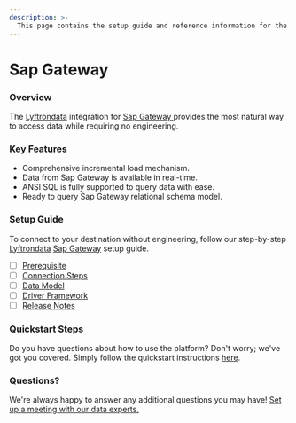 ```yaml
---
description: >-
  This page contains the setup guide and reference information for the Sap Gateway source connector.
---
```


# Sap Gateway

### Overview

The [Lyftrondata](https://www.lyftrondata.com/) integration for [Sap Gateway](https://www.lyftrondata.com/integration/sap-gateway/)[ ](https://www.lyftrondata.com/integration/sap-gateway/)provides the most natural way to access data while requiring no engineering.

### Key Features

* Comprehensive incremental load mechanism.
* Data from Sap Gateway is available in real-time.&#x20;
* ANSI SQL is fully supported to query data with ease.
* Ready to query Sap Gateway relational schema model.

### Setup Guide

To connect to your destination without engineering, follow our step-by-step [Lyftrondata](https://www.lyftrondata.com/)  [Sap Gateway](https://www.lyftrondata.com/integration/sap-gateway/) setup guide.

* [ ] [Prerequisite](../../business-analytics/sap-gateway/prerequisite.md)
* [ ] [Connection Steps](../../business-analytics/sap-gateway/connection-steps.md)
* [ ] [Data Model](../../business-analytics/sap-gateway/data-model/)
* [ ] [Driver Framework](../../business-analytics/sap-gateway/driver-framework/)
* [ ] [Release Notes](../../business-analytics/sap-gateway/release-notes.md)

### Quickstart Steps

Do you have questions about how to use the platform? Don't worry; we've got you covered. Simply follow the quickstart instructions [here](../../../quickstart-steps.md).

### Questions? <a href="#questions" id="questions"></a>

We're always happy to answer any additional questions you may have! [Set up a meeting with our data experts.](https://www.lyftrondata.com/book-a-meeting/)

